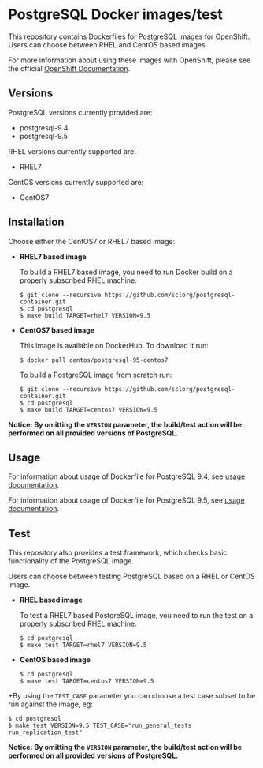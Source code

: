 PostgreSQL Docker images/test
=============================

This repository contains Dockerfiles for PostgreSQL images for OpenShift.
Users can choose between RHEL and CentOS based images.

For more information about using these images with OpenShift, please see the
official [OpenShift Documentation](https://docs.openshift.org/latest/using_images/db_images/postgresql.html).

Versions
---------------
PostgreSQL versions currently provided are:
* postgresql-9.4
* postgresql-9.5

RHEL versions currently supported are:
* RHEL7

CentOS versions currently supported are:
* CentOS7


Installation
----------------------
Choose either the CentOS7 or RHEL7 based image:

*  **RHEL7 based image**

    To build a RHEL7 based image, you need to run Docker build on a properly
    subscribed RHEL machine.

    ```
    $ git clone --recursive https://github.com/sclorg/postgresql-container.git
    $ cd postgresql
    $ make build TARGET=rhel7 VERSION=9.5
    ```

*  **CentOS7 based image**

    This image is available on DockerHub. To download it run:

    ```
    $ docker pull centos/postgresql-95-centos7
    ```

    To build a PostgreSQL image from scratch run:

    ```
    $ git clone --recursive https://github.com/sclorg/postgresql-container.git
    $ cd postgresql
    $ make build TARGET=centos7 VERSION=9.5
    ```

**Notice: By omitting the `VERSION` parameter, the build/test action will be performed
on all provided versions of PostgreSQL.**


Usage
---------------------------------

For information about usage of Dockerfile for PostgreSQL 9.4,
see [usage documentation](9.4/README.md).

For information about usage of Dockerfile for PostgreSQL 9.5,
see [usage documentation](9.5/README.md).

Test
---------------------------------

This repository also provides a test framework, which checks basic functionality
of the PostgreSQL image.

Users can choose between testing PostgreSQL based on a RHEL or CentOS image.

*  **RHEL based image**

    To test a RHEL7 based PostgreSQL image, you need to run the test on a properly
    subscribed RHEL machine.

    ```
    $ cd postgresql
    $ make test TARGET=rhel7 VERSION=9.5
    ```

*  **CentOS based image**

    ```
    $ cd postgresql
    $ make test TARGET=centos7 VERSION=9.5
    ```
+By using the `TEST_CASE` parameter you can choose a test case subset to be run against the image, eg:

    $ cd postgresql
    $ make test VERSION=9.5 TEST_CASE="run_general_tests run_replication_test"


**Notice: By omitting the `VERSION` parameter, the build/test action will be performed
on all provided versions of PostgreSQL.**
